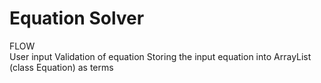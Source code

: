 # Equation Solver

FLOW  
User input 
Validation of equation
Storing the input equation into ArrayList<String> (class Equation) as terms